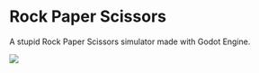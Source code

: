 # Rock Paper Scissors

A stupid Rock Paper Scissors simulator made with Godot Engine.

![](https://raw.githubusercontent.com/NicKoehler/RockPaperScissors/main/preview.gif)
